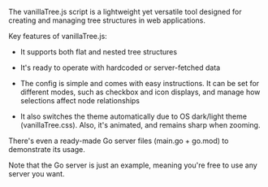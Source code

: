 The vanillaTree.js script is a lightweight yet versatile tool designed for creating and managing tree structures in web applications. 

Key features of vanillaTree.js:

- It supports both flat and nested tree structures
  
- It's ready to operate with hardcoded or server-fetched data
  
- The config is simple and comes with easy instructions. It can be set for different modes, such as checkbox and icon displays, and manage how selections affect node relationships
  
- It also switches the theme automatically due to OS dark/light theme (vanillaTree.css). Also, it's animated, and remains sharp when zooming.

There's even a ready-made Go server files (main.go + go.mod) to demonstrate its usage. 

Note that the Go server is just an example, meaning you're free to use any server you want.